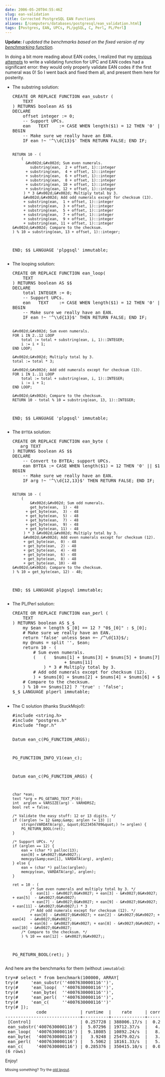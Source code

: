 ```yaml
--- 
date: 2006-05-20T04:55:46Z
slug: ean-validation
title: Corrected PostgreSQL EAN Functions
aliases: [/computers/databases/postgresql/ean_validation.html]
tags: [Postgres, EAN, UPCs, PL/pgSQL, C, Perl, PL/Perl]
---
```


<p><strong>Update:</strong><em> I updated the benchmarks based on the fixed version
of my <a
href="http://www.justatheory.com/computers/databases/postgresql/benchmarking_functions.html"
title="Benchmarking PostgreSQL Functions">benchmarking function</a>.</em></p>

<p>In doing a bit more reading about EAN codes, I realized that my <a
href="http://www.justatheory.com/computers/databases/postgresql/plpgsql_upc_validation.html"
title="Validating UPCs with PL/pgSQL">previous</a> <a
href="http://www.justatheory.com/computers/databases/postgresql/benchmarking_upc_validation.html"
title="Benchmarking UPC Validation">attempts</a> to write a validating function
for UPC and EAN codes had a significant error: they would only properly validate
EAN codes if the first numeral was 0! So I went back and fixed them all, and
present them here for posterity.</p>

<ul>
  <li>
    <p>The substring solution:</p>
    <pre>
CREATE OR REPLACE FUNCTION ean_substr (
    TEXT
) RETURNS boolean AS $$
DECLARE
    offset integer := 0;
    &#x002d;&#x002d; Support UPCs.
    ean   TEXT    := CASE WHEN length($1) = 12 THEN &#x0027;0&#x0027; || $1 ELSE $1 END;
BEGIN
    &#x002d;&#x002d; Make sure we really have an EAN.
    IF ean !~ &#x0027;^\\d{13}$&#x0027; THEN RETURN FALSE; END IF;

    RETURN 10 - (
        (
          &#x002d;&#x002d; Sum even numerals.
            substring(ean,  2 + offset, 1)::integer
          + substring(ean,  4 + offset, 1)::integer
          + substring(ean,  6 + offset, 1)::integer
          + substring(ean,  8 + offset, 1)::integer
          + substring(ean, 10 + offset, 1)::integer
          + substring(ean, 12 + offset, 1)::integer
         ) * 3 &#x002d;&#x002d; Multiply total by 3.
         &#x002d;&#x002d; Add odd numerals except for checksum (13).
         + substring(ean,  1 + offset, 1)::integer
         + substring(ean,  3 + offset, 1)::integer
         + substring(ean,  5 + offset, 1)::integer
         + substring(ean,  7 + offset, 1)::integer
         + substring(ean,  9 + offset, 1)::integer
         + substring(ean, 11 + offset, 1)::integer
    &#x002d;&#x002d; Compare to the checksum.
    ) % 10 = substring(ean, 13 + offset, 1)::integer;
END;
$$ LANGUAGE &#x0027;plpgsql&#x0027; immutable;
    </pre>
  </li>

  <li>
    <p>The looping solution:</p>
    <pre>
CREATE OR REPLACE FUNCTION ean_loop(
    TEXT
) RETURNS boolean AS $$
DECLARE
    total INTEGER := 0;
    &#x002d;&#x002d; Support UPCs.
    ean   TEXT    := CASE WHEN length($1) = 12 THEN &#x0027;0&#x0027; || $1 ELSE $1 END;
BEGIN
    &#x002d;&#x002d; Make sure we really have an EAN.
    IF ean !~ &#x0027;^\\d{13}$&#x0027; THEN RETURN FALSE; END IF;

    &#x002d;&#x002d; Sum even numerals.
    FOR i IN 2..12 LOOP
        total := total + substring(ean, i, 1)::INTEGER;
        i := i + 1;
    END LOOP;

    &#x002d;&#x002d; Multiply total by 3.
    total := total * 3;

    &#x002d;&#x002d; Add odd numerals except for checksum (13).
    FOR i IN 1..11 LOOP
        total := total + substring(ean, i, 1)::INTEGER;
        i := i + 1;
    END LOOP;

    &#x002d;&#x002d; Compare to the checksum.
    RETURN 10 - total % 10 = substring(ean, 13, 1)::INTEGER;
END;
$$ LANGUAGE &#x0027;plpgsql&#x0027; immutable;
    </pre>
  </li>

  <li>
    <p>The <code>BYTEA</code> solution:</p>
    <pre>
CREATE OR REPLACE FUNCTION ean_byte (
   arg TEXT
) RETURNS boolean AS $$
DECLARE
    &#x002d;&#x002d; Convert to BYTEA; support UPCs.
    ean BYTEA := CASE WHEN length($1) = 12 THEN &#x0027;0&#x0027; || $1 ELSE $1 END;
BEGIN
    &#x002d;&#x002d; Make sure we really have an EAN.
    IF arg !~ &#x0027;^\\d{12,13}$&#x0027; THEN RETURN FALSE; END IF;

    RETURN 10 - (
        (
            &#x002d;&#x002d; Sum odd numerals.
            get_byte(ean,  1) - 48
          + get_byte(ean,  3) - 48
          + get_byte(ean,  5) - 48
          + get_byte(ean,  7) - 48
          + get_byte(ean,  9) - 48
          + get_byte(ean, 11) - 48
         ) * 3 &#x002d;&#x002d; Multiply total by 3.
         &#x002d;&#x002d; Add even numerals except for checksum (12).
         + get_byte(ean,  0) - 48
         + get_byte(ean,  2) - 48
         + get_byte(ean,  4) - 48
         + get_byte(ean,  6) - 48
         + get_byte(ean,  8) - 48
         + get_byte(ean, 10) - 48
    &#x002d;&#x002d; Compare to the checksum.
    ) % 10 = get_byte(ean, 12) - 48;
    
END;
$$ LANGUAGE plpgsql immutable;
    </pre>
  </li>

  <li>
    <p>The PL/Perl solution:</p>
    <pre>
CREATE OR REPLACE FUNCTION ean_perl (
    TEXT
) RETURNS boolean AS $_$
    my $ean = length $_[0] == 12 ? &quot;0$_[0]&quot; : $_[0];
    # Make sure we really have an EAN.
    return &#x0027;false&#x0027; unless $ean =~ /^\d{13}$/;
    my @nums = split &#x0027;&#x0027;, $ean;
    return 10 - (
        # Sum even numerals.
        (   (   $nums[1] + $nums[3] + $nums[5] + $nums[7] + $nums[9]
                    + $nums[11]
            ) * 3 # Multiply total by 3.
        # Add odd numerals except for checksum (12).
        ) + $nums[0] + $nums[2] + $nums[4] + $nums[6] + $nums[8] + $nums[10]
    # Compare to the checksum.
    ) % 10 == $nums[12] ? &#x0027;true&#x0027; : &#x0027;false&#x0027;;
$_$ LANGUAGE plperl immutable;
    </pre>
  </li>

  <li>
    <p>The C solution (thanks StuckMojo!):</p>
    <pre>
#include &lt;string.h&gt;
#include &quot;postgres.h&quot;
#include &quot;fmgr.h&quot;

Datum ean_c(PG_FUNCTION_ARGS);

PG_FUNCTION_INFO_V1(ean_c);

Datum ean_c(PG_FUNCTION_ARGS) {

    char *ean;
    text *arg = PG_GETARG_TEXT_P(0);
    int  arglen = VARSIZE(arg) - VARHDRSZ;
    bool ret = false;

    /* Validate the easy stuff: 12 or 13 digits. */
    if ((arglen != 12 &amp;&amp; arglen != 13) || 
        strspn(VARDATA(arg), &quot;0123456789&quot;) != arglen) {
        PG_RETURN_BOOL(ret);
    }

    /* Support UPCs. */
    if (arglen == 12) {
        ean = (char *) palloc(13);
        ean[0] = &#x0027;0&#x0027;;
        memcpy(&amp;ean[1], VARDATA(arg), arglen);
    } else {
        ean = (char *) palloc(arglen);
        memcpy(ean, VARDATA(arg), arglen);
    }

    ret = 10 - (
            /* Sum even numerals and multiply total by 3. */
            (  ean[1] - &#x0027;0&#x0027; + ean[3] - &#x0027;0&#x0027; + ean[5]  - &#x0027;0&#x0027; 
             + ean[7] - &#x0027;0&#x0027; + ean[9] - &#x0027;0&#x0027; + ean[11] - &#x0027;0&#x0027;) * 3
            /* Add odd numerals except for checksum (12). */
            + ean[0] - &#x0027;0&#x0027; + ean[2] - &#x0027;0&#x0027; + ean[4]  - &#x0027;0&#x0027;
            + ean[6] - &#x0027;0&#x0027; + ean[8] - &#x0027;0&#x0027; + ean[10] - &#x0027;0&#x0027;
        /* Compare to the checksum. */
        ) % 10 == ean[12] - &#x0027;0&#x0027;;

   PG_RETURN_BOOL(ret);
}
    </pre>
  </li>
</ul>

<p>And here are the benchmarks for them (without <code>immutable</code>):</p>

<pre>
try=# select * from benchmark(100000, ARRAY[
try(#     &#x0027;ean_substr(&#x0027;&#x0027;4007630000116&#x0027;&#x0027;)&#x0027;,
try(#     &#x0027;ean_loop(  &#x0027;&#x0027;4007630000116&#x0027;&#x0027;)&#x0027;,
try(#     &#x0027;ean_byte(  &#x0027;&#x0027;4007630000116&#x0027;&#x0027;)&#x0027;,
try(#     &#x0027;ean_perl(  &#x0027;&#x0027;4007630000116&#x0027;&#x0027;)&#x0027;,
try(#     &#x0027;ean_c(     &#x0027;&#x0027;4007630000116&#x0027;&#x0027;)&#x0027;
try(# ]);
            code             | runtime  |    rate     | corrected | corrected_rate 
&#x002d;&#x002d;&#x002d;&#x002d;&#x002d;&#x002d;&#x002d;&#x002d;&#x002d;&#x002d;&#x002d;&#x002d;&#x002d;&#x002d;&#x002d;&#x002d;&#x002d;&#x002d;&#x002d;&#x002d;&#x002d;&#x002d;&#x002d;&#x002d;&#x002d;&#x002d;&#x002d;&#x002d;&#x002d;+&#x002d;&#x002d;&#x002d;&#x002d;&#x002d;&#x002d;&#x002d;&#x002d;&#x002d;&#x002d;+&#x002d;&#x002d;&#x002d;&#x002d;&#x002d;&#x002d;&#x002d;&#x002d;&#x002d;&#x002d;&#x002d;&#x002d;&#x002d;+&#x002d;&#x002d;&#x002d;&#x002d;&#x002d;&#x002d;&#x002d;&#x002d;&#x002d;&#x002d;&#x002d;+&#x002d;&#x002d;&#x002d;&#x002d;&#x002d;&#x002d;&#x002d;&#x002d;&#x002d;&#x002d;&#x002d;&#x002d;&#x002d;&#x002d;&#x002d;&#x002d;
 [Control]                   | 0.257728 | 388006.17/s |  0.257728 | 388006.17/s
 ean_substr(&#x0027;4007630000116&#x0027;) |  5.07296 | 19712.37/s  |   4.81523 | 20767.44/s
 ean_loop(  &#x0027;4007630000116&#x0027;) |  9.18085 | 10892.24/s  |   8.92312 | 11206.84/s
 ean_byte(  &#x0027;4007630000116&#x0027;) |   3.9248 | 25479.02/s  |   3.66707 | 27269.73/s
 ean_perl(  &#x0027;4007630000116&#x0027;) |   5.5062 | 18161.33/s  |   5.24848 | 19053.15/s
 ean_c(     &#x0027;4007630000116&#x0027;) | 0.285376 | 350415.10/s |  0.027648 | 3616901.80/s
(6 rows)
</pre>

<p>Enjoy!</p>

<p class="past"><small>Missing something? Try the <a rel="nofollow" href="http://past.justatheory.com/computers/databases/postgresql/ean_validation.html">old layout</a>.</small></p>


